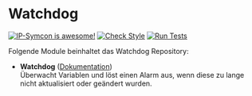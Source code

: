 # Watchdog

[![IP-Symcon is awesome!](https://img.shields.io/badge/IP--Symcon-5.1-blue.svg)](https://www.symcon.de)
[![Check Style](https://github.com/symcon/Watchdog/workflows/Check%20Style/badge.svg)](https://github.com/symcon/Watchdog/actions)
[![Run Tests](https://github.com/symcon/Watchdog/workflows/Run%20Tests/badge.svg)](https://github.com/symcon/Watchdog/actions)

Folgende Module beinhaltet das Watchdog Repository:

- __Watchdog__ ([Dokumentation](https://www.symcon.de/de/service/dokumentation/modulreferenz/watchdog))  
	Überwacht Variablen und löst einen Alarm aus, wenn diese zu lange nicht aktualisiert oder geändert wurden.
